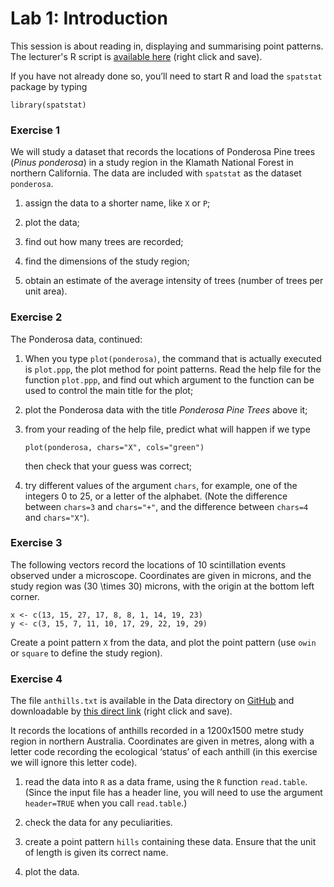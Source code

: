 Lab 1: Introduction
================

This session is about reading in, displaying and summarising point patterns.
The lecturer's R script is [available here](https://raw.githubusercontent.com/spatstat/testWorkshop/master/Scripts/script01.R) (right click and save).

If you have not already done so, you’ll need to start R and load the `spatstat` package by typing

``` {.r}
library(spatstat)
```

### Exercise 1

We will study a dataset that records the locations of Ponderosa Pine trees (*Pinus ponderosa*) in a study region in the Klamath National Forest in northern California. The data are included with `spatstat` as the dataset `ponderosa`.

1.  assign the data to a shorter name, like `X` or `P`;

2.  plot the data;

3.  find out how many trees are recorded;

4.  find the dimensions of the study region;

5.  obtain an estimate of the average intensity of trees (number of trees per unit area).

### Exercise 2

The Ponderosa data, continued:

1.  When you type `plot(ponderosa)`, the command that is actually executed is `plot.ppp`, the plot method for point patterns. Read the help file for the function `plot.ppp`, and find out which argument to the function can be used to control the main title for the plot;

2.  plot the Ponderosa data with the title *Ponderosa Pine Trees* above it;

3.  from your reading of the help file, predict what will happen if we type

    ``` {.r}
    plot(ponderosa, chars="X", cols="green")
    ```

    then check that your guess was correct;

4.  try different values of the argument `chars`, for example, one of the integers 0 to 25, or a letter of the alphabet. (Note the difference between `chars=3` and `chars="+"`, and the difference between `chars=4` and `chars="X"`).

### Exercise 3

The following vectors record the locations of 10 scintillation events observed under a microscope. Coordinates are given in microns, and the study region was \(30 \times 30\) microns, with the origin at the bottom left corner.

``` {.r}
x <- c(13, 15, 27, 17, 8, 8, 1, 14, 19, 23)
y <- c(3, 15, 7, 11, 10, 17, 29, 22, 19, 29)
```

Create a point pattern `X` from the data, and plot the point pattern (use `owin` or `square` to define the study region).

### Exercise 4

The file `anthills.txt` is available in the Data directory on [GitHub](https://github.com/spatstat/testWorkshop) and downloadable by [this direct link](https://raw.githubusercontent.com/spatstat/testWorkshop/master/Data/anthills.txt) (right click and save).

It records the locations of anthills recorded in a 1200x1500 metre study region in northern Australia. Coordinates are given in metres, along with a letter code recording the ecological ‘status’ of each anthill (in this exercise we will ignore this letter code).

1.  read the data into `R` as a data frame, using the `R` function `read.table`. (Since the input file has a header line, you will need to use the argument `header=TRUE` when you call `read.table`.)

2.  check the data for any peculiarities.

3.  create a point pattern `hills` containing these data. Ensure that the unit of length is given its correct name.

4.  plot the data.
